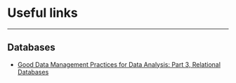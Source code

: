 # Useful links

***

## Databases

- [Good Data Management Practices for Data Analysis: Part 3, Relational Databases](https://www.prometheusresearch.com/good-data-management-practices-for-data-analysis-relational-databases-part-3/)
